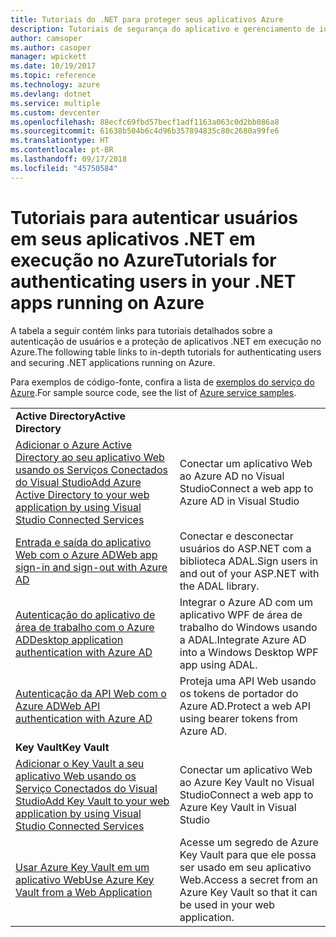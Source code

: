 ```yaml
---
title: Tutoriais do .NET para proteger seus aplicativos Azure
description: Tutoriais de segurança do aplicativo e gerenciamento de identidades nos aplicativos .NET em execução no Azure.
author: camsoper
ms.author: casoper
manager: wpickett
ms.date: 10/19/2017
ms.topic: reference
ms.technology: azure
ms.devlang: dotnet
ms.service: multiple
ms.custom: devcenter
ms.openlocfilehash: 88ecfc69fbd57becf1adf1163a063c0d2bb086a8
ms.sourcegitcommit: 61638b504b6c4d96b357894835c80c2680a99fe6
ms.translationtype: HT
ms.contentlocale: pt-BR
ms.lasthandoff: 09/17/2018
ms.locfileid: "45750584"
---
```

# <a name="tutorials-for-authenticating-users-in-your-net-apps-running-on-azure"></a><span data-ttu-id="1dab7-103">Tutoriais para autenticar usuários em seus aplicativos .NET em execução no Azure</span><span class="sxs-lookup"><span data-stu-id="1dab7-103">Tutorials for authenticating users in your .NET apps running on Azure</span></span>

<span data-ttu-id="1dab7-104">A tabela a seguir contém links para tutoriais detalhados sobre a autenticação de usuários e a proteção de aplicativos .NET em execução no Azure.</span><span class="sxs-lookup"><span data-stu-id="1dab7-104">The following table links to in-depth tutorials for authenticating users and securing .NET applications running on Azure.</span></span>

<span data-ttu-id="1dab7-105">Para exemplos de código-fonte, confira a lista de [exemplos do serviço do Azure](https://azure.microsoft.com/resources/samples/?platform=dotnet).</span><span class="sxs-lookup"><span data-stu-id="1dab7-105">For sample source code, see the list of [Azure service samples](https://azure.microsoft.com/resources/samples/?platform=dotnet).</span></span>

| | |
|---|---|
|<span data-ttu-id="1dab7-106">**Active Directory**</span><span class="sxs-lookup"><span data-stu-id="1dab7-106">**Active Directory**</span></span>||
| <span data-ttu-id="1dab7-107">[Adicionar o Azure Active Directory ao seu aplicativo Web usando os Serviços Conectados do Visual Studio][5]</span><span class="sxs-lookup"><span data-stu-id="1dab7-107">[Add Azure Active Directory to your web application by using Visual Studio Connected Services][5]</span></span> | <span data-ttu-id="1dab7-108">Conectar um aplicativo Web ao Azure AD no Visual Studio</span><span class="sxs-lookup"><span data-stu-id="1dab7-108">Connect a web app to Azure AD in Visual Studio</span></span> |
| <span data-ttu-id="1dab7-109">[Entrada e saída do aplicativo Web com o Azure AD][1]</span><span class="sxs-lookup"><span data-stu-id="1dab7-109">[Web app sign-in and sign-out with Azure AD][1]</span></span> | <span data-ttu-id="1dab7-110">Conectar e desconectar usuários do ASP.NET com a biblioteca ADAL.</span><span class="sxs-lookup"><span data-stu-id="1dab7-110">Sign users in and out of your ASP.NET with the ADAL library.</span></span> |
| <span data-ttu-id="1dab7-111">[Autenticação do aplicativo de área de trabalho com o Azure AD][2]</span><span class="sxs-lookup"><span data-stu-id="1dab7-111">[Desktop application authentication with Azure AD][2]</span></span>| <span data-ttu-id="1dab7-112">Integrar o Azure AD com um aplicativo WPF de área de trabalho do Windows usando a ADAL.</span><span class="sxs-lookup"><span data-stu-id="1dab7-112">Integrate Azure AD into a Windows Desktop WPF app using ADAL.</span></span> | 
| <span data-ttu-id="1dab7-113">[Autenticação da API Web com o Azure AD][3]</span><span class="sxs-lookup"><span data-stu-id="1dab7-113">[Web API authentication with Azure AD][3]</span></span> | <span data-ttu-id="1dab7-114">Proteja uma API Web usando os tokens de portador do Azure AD.</span><span class="sxs-lookup"><span data-stu-id="1dab7-114">Protect a web API using bearer tokens from Azure AD.</span></span> |
|<span data-ttu-id="1dab7-115">**Key Vault**</span><span class="sxs-lookup"><span data-stu-id="1dab7-115">**Key Vault**</span></span>||
| <span data-ttu-id="1dab7-116">[Adicionar o Key Vault a seu aplicativo Web usando os Serviço Conectados do Visual Studio][6]</span><span class="sxs-lookup"><span data-stu-id="1dab7-116">[Add Key Vault to your web application by using Visual Studio Connected Services][6]</span></span> | <span data-ttu-id="1dab7-117">Conectar um aplicativo Web ao Azure Key Vault no Visual Studio</span><span class="sxs-lookup"><span data-stu-id="1dab7-117">Connect a web app to Azure Key Vault in Visual Studio</span></span> |
| <span data-ttu-id="1dab7-118">[Usar Azure Key Vault em um aplicativo Web][4]</span><span class="sxs-lookup"><span data-stu-id="1dab7-118">[Use Azure Key Vault from a Web Application][4]</span></span> | <span data-ttu-id="1dab7-119">Acesse um segredo de Azure Key Vault para que ele possa ser usado em seu aplicativo Web.</span><span class="sxs-lookup"><span data-stu-id="1dab7-119">Access a secret from an Azure Key Vault so that it can be used in your web application.</span></span> | 

[1]: /azure/active-directory/develop/active-directory-devquickstarts-webapp-dotnet
[2]: /azure/active-directory/develop/active-directory-devquickstarts-dotnet
[3]: /azure/active-directory/develop/active-directory-devquickstarts-webapi-dotnet
[4]: /azure/key-vault/key-vault-use-from-web-application
[5]: /azure/active-directory/develop/vs-active-directory-add-connected-service
[6]: /azure/key-vault/vs-key-vault-add-connected-service